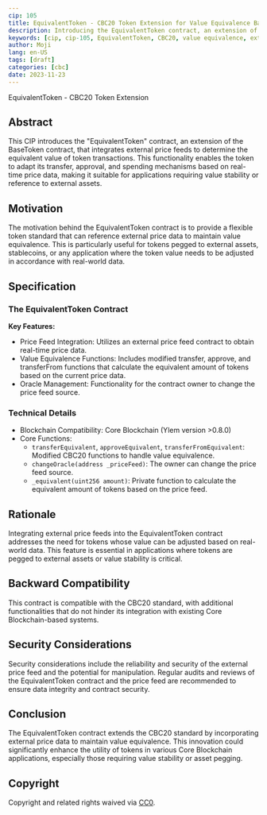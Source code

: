 ```yaml
---
cip: 105
title: EquivalentToken - CBC20 Token Extension for Value Equivalence Based on External Price Feeds
description: Introducing the EquivalentToken contract, an extension of the BaseToken contract with external price feed integration for value equivalence.
keywords: [cip, cip-105, EquivalentToken, CBC20, value equivalence, external price feed]
author: Moji
lang: en-US
tags: [draft]
categories: [cbc]
date: 2023-11-23
---
```


EquivalentToken - CBC20 Token Extension

<!--truncate-->

## Abstract

This CIP introduces the "EquivalentToken" contract, an extension of the BaseToken contract, that integrates external price feeds to determine the equivalent value of token transactions. This functionality enables the token to adapt its transfer, approval, and spending mechanisms based on real-time price data, making it suitable for applications requiring value stability or reference to external assets.

## Motivation

The motivation behind the EquivalentToken contract is to provide a flexible token standard that can reference external price data to maintain value equivalence. This is particularly useful for tokens pegged to external assets, stablecoins, or any application where the token value needs to be adjusted in accordance with real-world data.

## Specification

### The EquivalentToken Contract

**Key Features:**

- Price Feed Integration: Utilizes an external price feed contract to obtain real-time price data.
- Value Equivalence Functions: Includes modified transfer, approve, and transferFrom functions that calculate the equivalent amount of tokens based on the current price data.
- Oracle Management: Functionality for the contract owner to change the price feed source.

### Technical Details

- Blockchain Compatibility: Core Blockchain (Ylem version >0.8.0)
- Core Functions:
  - `transferEquivalent`, `approveEquivalent`, `transferFromEquivalent`: Modified CBC20 functions to handle value equivalence.
  - `changeOracle(address _priceFeed)`: The owner can change the price feed source.
  - `_equivalent(uint256 amount)`: Private function to calculate the equivalent amount of tokens based on the price feed.

## Rationale

Integrating external price feeds into the EquivalentToken contract addresses the need for tokens whose value can be adjusted based on real-world data. This feature is essential in applications where tokens are pegged to external assets or value stability is critical.

## Backward Compatibility

This contract is compatible with the CBC20 standard, with additional functionalities that do not hinder its integration with existing Core Blockchain-based systems.

## Security Considerations

Security considerations include the reliability and security of the external price feed and the potential for manipulation. Regular audits and reviews of the EquivalentToken contract and the price feed are recommended to ensure data integrity and contract security.

## Conclusion

The EquivalentToken contract extends the CBC20 standard by incorporating external price data to maintain value equivalence. This innovation could significantly enhance the utility of tokens in various Core Blockchain applications, especially those requiring value stability or asset pegging.

## Copyright

Copyright and related rights waived via [CC0](https://creativecommons.org/publicdomain/zero/1.0/).
